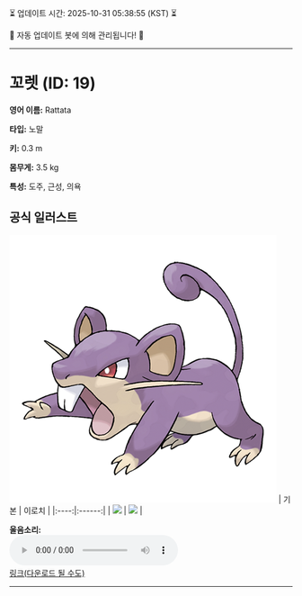 
⏳ 업데이트 시간: 2025-10-31 05:38:55 (KST) ⏳

🤖 자동 업데이트 봇에 의해 관리됩니다! 🤖

---

# 꼬렛 (ID: 19)
**영어 이름:** Rattata

**타입:** 노말

**키:** 0.3 m

**몸무게:** 3.5 kg

**특성:** 도주, 근성, 의욕

## 공식 일러스트
![](https://raw.githubusercontent.com/PokeAPI/sprites/master/sprites/pokemon/other/official-artwork/19.png)
| 기본 | 이로치 |
|:----:|:------:|
| <img src="http://play.pokemonshowdown.com/sprites/ani/rattata.gif" width="200"> | <img src="http://play.pokemonshowdown.com/sprites/ani-shiny/rattata.gif" width="200"> |

**울음소리:**<br><audio controls src="https://raw.githubusercontent.com/PokeAPI/cries/main/cries/pokemon/latest/19.ogg"></audio><br> [링크(다운로드 될 수도)](https://raw.githubusercontent.com/PokeAPI/cries/main/cries/pokemon/latest/19.ogg)


---
